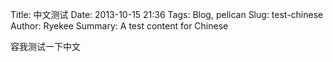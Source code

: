 Title: 中文测试
Date: 2013-10-15 21:36
Tags: Blog, pelican
Slug: test-chinese
Author: Ryekee
Summary: A test content for Chinese

容我测试一下中文

